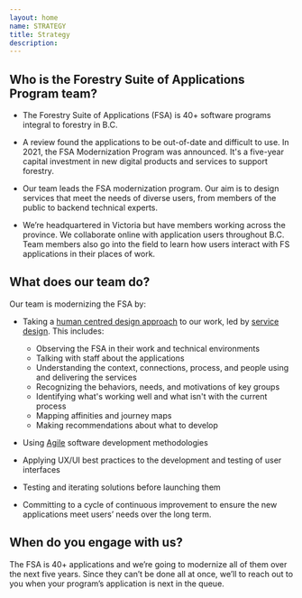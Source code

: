 ```yaml
---
layout: home
name: STRATEGY
title: Strategy
description:        
---
```


## Who is the Forestry Suite of Applications Program team?

-	The Forestry Suite of Applications (FSA) is 40+ software programs integral to forestry in B.C.

-	A review found the applications to be out-of-date and difficult to use. In 2021, the FSA Modernization Program was announced. It's a five-year capital investment in new digital products and services to support forestry.

-	Our team leads the FSA modernization program. Our aim is to design services that meet the needs of diverse users, from members of the public to backend technical experts.

-	We’re headquartered in Victoria but have members working across the province. We collaborate online with application users throughout B.C. Team members also go into the field to learn how users interact with FS applications in their places of work.

## What does our team do?

Our team is modernizing the FSA by:

-	Taking a [human centred design approach](https://en.wikipedia.org/wiki/Human-centered_design) to our work, led by [service design](https://en.wikipedia.org/wiki/Service_design). This includes:
    -	Observing the FSA in their work and technical environments
    -	Talking with staff about the applications
    -	Understanding the context, connections, process, and people using and delivering the services
    -	Recognizing the behaviors, needs, and motivations of key groups
    -	Identifying what's working well and what isn't with the current process
    -	Mapping affinities and journey maps
    -	Making recommendations about what to develop

-	Using [Agile](https://en.wikipedia.org/wiki/Agile_software_development) software development methodologies

-	Applying UX/UI best practices to the development and testing of user interfaces

-	Testing and iterating solutions before launching them

-	Committing to a cycle of continuous improvement to ensure the new applications meet users’ needs over the long term.


## When do you engage with us?
The FSA is 40+ applications and we’re going to modernize all of them over the next five years. Since they can’t be done all at once, we’ll to reach out to you when your program’s application is next in the queue. 
  
